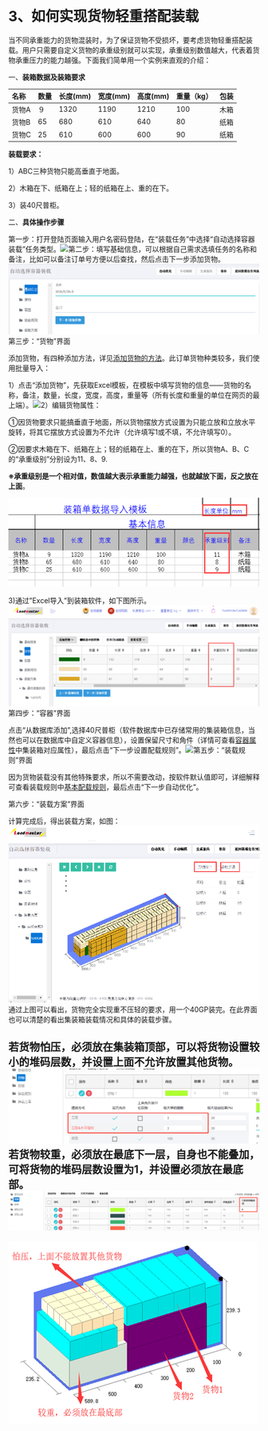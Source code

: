 # 3、如何实现货物轻重搭配装载

当不同承重能力的货物混装时，为了保证货物不受损坏，要考虑货物轻重搭配装载。用户只需要自定义货物的承重级别就可以实现，承重级别数值越大，代表着货物承重压力的能力越强。下面我们简单用一个实例来直观的介绍：

一、**装箱数据及装箱要求**

| 名称 | 数量 | 长度\(mm\) | 宽度\(mm\) | 高度\(mm\) | 重量（kg） | 包装 |
| :--- | :--- | :--- | :--- | :--- | :--- | :--- |
| 货物A | ９ | 1320 | 1190 | 1210 | 100 | 木箱 |
| 货物B | 65 | 680 | 610 | 640 | 80 | 纸箱 |
| 货物C | 25 | 610 | 600 | 600 | 90 | 纸箱 |

**装载要求：**

1）ABC三种货物只能高垂直于地面。

2）木箱在下、纸箱在上；轻的纸箱在上、重的在下。

3）装40尺普柜。

二、**具体操作步骤**

第一步：打开登陆页面输入用户名密码登陆，在“装载任务”中选择“自动选择容器装载”任务类型。![](https://github.com/loadmaster/loadmaster-manual/tree/4f20f7e1d8eaa187d96657173bdf15a3c193db55/assets/图片101%20-%20副本%20%282%29.png)第二步：填写基础信息，可以根据自己需求选填任务的名称和备注，比如可以备注订单号方便以后查找，然后点击下一步添加货物。![](../.gitbook/assets/5%20-%20副本%20-%20副本.png)第三步：“货物”界面

添加货物，有四种添加方法，详见[添加货物的方法](https://doc.zhuangxiang.com/gong-neng-jie-shao/zhuang-zai-fang-an-she-ji-jie-mian/huo-wu/tian-jia-huo-wu-de-fang-fa.html)。此订单货物种类较多，我们使用批量导入：

1）点击“添加货物”，先获取Excel模板，在模板中填写货物的信息——货物的名称，备注，数量，长度，宽度，高度，重量等（所有长度和重量的单位在网页的最上端）。![](https://github.com/loadmaster/loadmaster-manual/tree/4f20f7e1d8eaa187d96657173bdf15a3c193db55/assets/gfh)2）编辑货物属性：

①因货物要求只能搞垂直于地面，所以货物摆放方式设置为只能立放和立放水平旋转，将其它摆放方式设置为不允许（允许填写1或不填，不允许填写0）。

②因要求木箱在下、纸箱在上；轻的纸箱在上、重的在下，所以货物A、B、C的“承重级别”分别设为11、8、9.

**※承重级别是一个相对值，数值越大表示承重能力越强，也就越放下面，反之放在上面**。

![](../.gitbook/assets/60.png)

3\)通过”Excel导入”到装箱软件，如下图所示。![](../.gitbook/assets/61.png)第四步：“容器”界面

点击“从数据库添加”,选择40尺普柜（软件数据库中已存储常用的集装箱信息，当然也可以在数据库中自定义容器信息），设置保留尺寸和角件（详情可查看[容器属性](https://doc.zhuangxiang.com/gong-neng-jie-shao/zhuang-zai-fang-an-she-ji-jie-mian/rong-qi/rong-qi-shu-xing.html)中集装箱对应属性），最后点击“下一步设置配载规则”。![](https://github.com/loadmaster/loadmaster-manual/tree/4f20f7e1d8eaa187d96657173bdf15a3c193db55/assets/ghdf)第五步：“装载规则”界面

因为货物装载没有其他特殊要求，所以不需要改动，按软件默认值即可，详细解释可查看装载规则中[基本配载规则](https://doc.zhuangxiang.com/gong-neng-jie-shao/53001-zhuang-zai-gui-ze/ji-ben-zhuang-zai-gui-ze.html)，最后点击“下一步自动优化”。

第六步：“装载方案”界面

计算完成后，得出装载方案，如图：![](../.gitbook/assets/63.png)通过上图可以看出，货物完全实现重不压轻的要求，用一个40GP装完。在此界面也可以清楚的看出集装箱装载情况和具体的装载步骤。

## **若货物怕压，必须放在集装箱顶部，可以将货物设置较小的堆码层数，并设置上面不允许放置其他货物。**![](../.gitbook/assets/456.png)若货物较重，必须放在最底下一层，自身也不能叠加，可将货物的堆码层数设置为1，并设置必须放在最底部。![](../.gitbook/assets/789.0png.png)

![](../.gitbook/assets/84986import.png)

